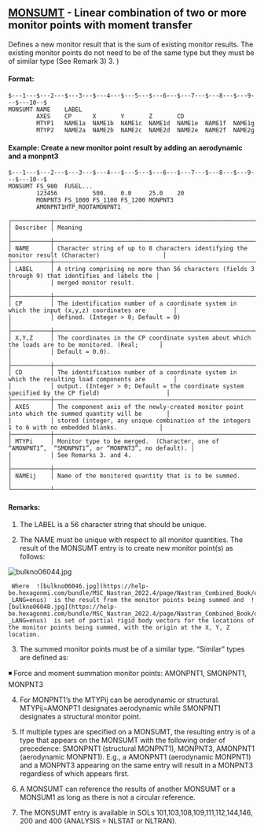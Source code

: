 ## [MONSUMT](https://help.hexagonmi.com/bundle/MSC_Nastran_2022.4/page/Nastran_Combined_Book/qrg/bulkno/TOC.MONSUMT.xhtml) - Linear combination of two or more monitor points with moment transfer

Defines a new monitor result that is the sum of existing monitor results. The existing monitor points do not need to be of the same type but they must be of similar type (See Remark 3)  3. )

#### Format:

```nastran
$---1---$---2---$---3---$---4---$---5---$---6---$---7---$---8---$---9---$---10--$
MONSUMT NAME    LABEL                                                           
        AXES    CP      X       Y       Z       CD                              
        MTYP1   NAME1a  NAME1b  NAME1c  NAME1d  NAME1e  NAME1f  NAME1g          
        MTYP2   NAME2a  NAME2b  NAME2c  NAME2d  NAME2e  NAME2f  NAME2g          
```
#### Example: Create a new monitor point result by adding an aerodynamic and a monpnt3

```nastran
$---1---$---2---$---3---$---4---$---5---$---6---$---7---$---8---$---9---$---10--$
MONSUMT FS_900  FUSEL...        
        123456          500.    0.0     25.0    20                              
        MONPNT3 FS_1000 FS_1100 FS_1200 MONPNT3                                 
        AMONPNT1HTP_ROOTAMONPNT1                                                
```
```text
┌───────────┬────────────────────────────────────────────────────────────────────────────────────────────────────┐
│ Describer │ Meaning                                                                                            │
├───────────┼────────────────────────────────────────────────────────────────────────────────────────────────────┤
│ NAME      │ Character string of up to 8 characters identifying the monitor result (Character)                  │
├───────────┼────────────────────────────────────────────────────────────────────────────────────────────────────┤
│ LABEL     │ A string comprising no more than 56 characters (fields 3 through 9) that identifies and labels the │
│           │ merged monitor result.                                                                             │
├───────────┼────────────────────────────────────────────────────────────────────────────────────────────────────┤
│ CP        │ The identification number of a coordinate system in which the input (x,y,z) coordinates are        │
│           │ defined. (Integer > 0; Default = 0)                                                                │
├───────────┼────────────────────────────────────────────────────────────────────────────────────────────────────┤
│ X,Y,Z     │ The coordinates in the CP coordinate system about which the loads are to be monitored. (Real;      │
│           │ Default = 0.0).                                                                                    │
├───────────┼────────────────────────────────────────────────────────────────────────────────────────────────────┤
│ CD        │ The identification number of a coordinate system in which the resulting load components are        │
│           │ output. (Integer > 0; Default = the coordinate system specified by the CP field)                   │
├───────────┼────────────────────────────────────────────────────────────────────────────────────────────────────┤
│ AXES      │ The component axis of the newly-created monitor point into which the summed quantity will be       │
│           │ stored (integer, any unique combination of the integers 1 to 6 with no embedded blanks.            │
├───────────┼────────────────────────────────────────────────────────────────────────────────────────────────────┤
│ MTYPi     │ Monitor type to be merged.  (Character, one of “AMONPNT1”,  “SMONPNT1”, or “MONPNT3”, no default). │
│           │ See Remarks 3. and 4.                                                                              │
├───────────┼────────────────────────────────────────────────────────────────────────────────────────────────────┤
│ NAMEij    │ Name of the monitored quantity that is to be summed.                                               │
└───────────┴────────────────────────────────────────────────────────────────────────────────────────────────────┘
```
#### Remarks:

1. The LABEL is a 56 character string that should be unique.

2. The NAME must be unique with respect to all monitor quantities. The result of the MONSUMT entry is to create new monitor point(s) as follows:

![bulkno06044.jpg](https://help-be.hexagonmi.com/bundle/MSC_Nastran_2022.4/page/Nastran_Combined_Book/qrg/bulkno/../../../assets/bulkno06044.jpg?_LANG=enus)  

     Where  ![bulkno06046.jpg](https://help-be.hexagonmi.com/bundle/MSC_Nastran_2022.4/page/Nastran_Combined_Book/qrg/bulkno/../../../assets/bulkno06046.jpg?_LANG=enus)  is the result from the monitor points being summed and  ![bulkno06048.jpg](https://help-be.hexagonmi.com/bundle/MSC_Nastran_2022.4/page/Nastran_Combined_Book/qrg/bulkno/../../../assets/bulkno06048.jpg?_LANG=enus)  is set of partial rigid body vectors for the locations of the monitor points being summed, with the origin at the X, Y, Z location.

3. The summed monitor points must be of a similar type. “Similar” types are defined as:

◾ Force and moment summation monitor points: AMONPNT1, SMONPNT1, MONPNT3

4. For MONPNT1’s the MTYPij can be aerodynamic or structural. MTYPij=AMONPT1 designates aerodynamic while SMONPNT1 designates a structural monitor point.

5. If multiple types are specified on a MONSUMT, the resulting entry is of a type that appears on the MONSUMT with the following order of precedence: SMONPNT1 (structural MONPNT1), MONPNT3, AMONPNT1 (aerodynamic MONPNT1). E.g., a AMONPNT1 (aerodynamic MONPNT1) and a MONPNT3 appearing on the same entry will result in a MONPNT3 regardless of which appears first. 

6. A MONSUMT can reference the results of another MONSUMT or a MONSUM1 as long as there is not a circular reference.

7. The MONSUMT entry is available in SOLs 101,103,108,109,111,112,144,146, 200 and 400 (ANALYSIS = NLSTAT or NLTRAN).

